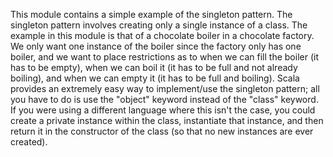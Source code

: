 This module contains a simple example of the singleton pattern.  The singleton pattern involves creating only a single instance of a class.  The example in this module is that of a chocolate boiler in a chocolate factory.  We only want one instance of the boiler since the factory only has one boiler, and we want to place restrictions as to when we can fill the boiler (it has to be empty), when we can boil it (it has to be full and not already boiling), and when we can empty it (it has to be full and boiling).  Scala provides an extremely easy way to implement/use the singleton pattern; all you have to do is use the "object" keyword instead of the "class" keyword.  If you were using a different language where this isn't the case, you could create a private instance within the class, instantiate that instance, and then return it in the constructor of the class (so that no new instances are ever created).